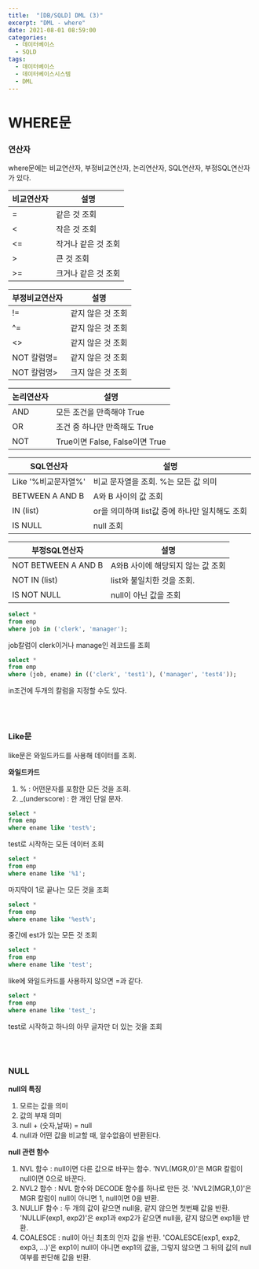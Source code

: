 ```yaml
---
title:  "[DB/SQLD] DML (3)"
excerpt: "DML - where"
date: 2021-08-01 08:59:00
categories:
  - 데이터베이스
  - SQLD 
tags:
  - 데이터베이스
  - 데이터베이스시스템
  - DML
---
```


# WHERE문

### 연산자

where문에는 비교연산자, 부정비교연산자, 논리연산자, SQL연산자, 부정SQL연산자가 있다.

|비교연산자|설명|
|---|------|
|=|같은 것 조회|
|<|작은 것 조회|
|<=|작거나 같은 것 조회|
|>|큰 것 조회|
|>=|크거나 같은 것 조회|

|부정비교연산자|설명|
|---|------|
|!=|같지 않은 것 조회|
|^=|같지 않은 것 조회|
|<>|같지 않은 것 조회|
|NOT 칼럼명=|같지 않은 것 조회|
|NOT 칼럼명>|크지 않은 것 조회|

|논리연산자|설명|
|---|------|
|AND|모든 조건을 만족해야 True|
|OR|조건 중 하나만 만족해도 True|
|NOT|True이면 False, False이면 True|

|SQL연산자|설명|
|---|------|
|Like '%비교문자열%'|비교 문자열을 조회. %는 모든 값 의미|
|BETWEEN A AND B|A와 B 사이의 값 조회|
|IN (list)|or을 의미하며 list값 중에 하나만 일치해도 조회|
|IS NULL|null 조회|

|부정SQL연산자|설명|
|---|------|
|NOT BETWEEN A AND B|A와B 사이에 해당되지 않는 값 조회|
|NOT IN (list)|list와 불일치한 것을 조회.|
|IS NOT NULL|null이 아닌 값을 조회|

```sql
select * 
from emp
where job in ('clerk', 'manager');
```
job칼럼이 clerk이거나 manage인 레코드를 조회

```sql
select * 
from emp
where (job, ename) in (('clerk', 'test1'), ('manager', 'test4'));
```
in조건에 두개의 칼럼을 지정할 수도 있다.

<br>
<br>

### Like문

like문은 와일드카드를 사용해 데이터를 조회.

**와일드카드**
1. % : 어떤문자를 포함한 모든 것을 조회.
2. _(underscore) : 한 개인 단일 문자.

```sql
select * 
from emp
where ename like 'test%';
```
test로 시작하는 모든 데이터 조회

```sql
select * 
from emp
where ename like '%1';
```
마지막이 1로 끝나는 모든 것을 조회

```sql
select * 
from emp
where ename like '%est%';
```
중간에 est가 있는 모든 것 조회

```sql
select * 
from emp
where ename like 'test';
```
like에 와일드카드를 사용하지 않으면 =과 같다.

```sql
select * 
from emp
where ename like 'test_';
```
test로 시작하고 하나의 아무 글자만 더 있는 것을 조회

<br>
<br>

### NULL

**null의 특징**
1. 모르는 값을 의미
2. 값의 부재 의미
3. null + (숫자,날짜) = null
4. null과 어떤 값을 비교할 때, 알수없음이 반환된다.

**null 관련 함수**
1. NVL 함수 : null이면 다른 값으로 바꾸는 함수. 'NVL(MGR,0)'은 MGR 칼럼이 null이면 0으로 바꾼다.
2. NVL2 함수 : NVL 함수와 DECODE 함수를 하나로 만든 것. 'NVL2(MGR,1,0)'은 MGR 칼럼이 null이 아니면 1, null이면 0을 반환.
3. NULLIF 함수 : 두 개의 값이 같으면 null을, 같지 않으면 첫번째 값을 반환. 'NULLIF(exp1, exp2)'은 exp1과 exp2가 같으면 null을, 같지 않으면 exp1을 반환.
4. COALESCE : null이 아닌 최초의 인자 값을 반환. 'COALESCE(exp1, exp2, exp3, ...)'은 exp1이 null이 아니면 exp1의 값을, 그렇지 않으면 그 뒤의 값의 null 여부를 판단해 값을 반환.

